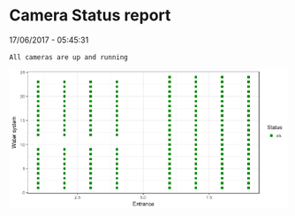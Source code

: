 Camera Status report
================
17/06/2017 - 05:45:31

    All cameras are up and running

![](camreport_files/figure-markdown_github/unnamed-chunk-2-1.png)

